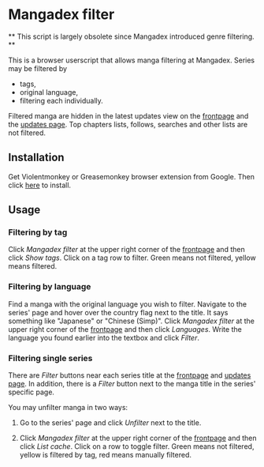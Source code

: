 # Mangadex filter

** This script is largely obsolete since Mangadex introduced genre filtering. **

This is a browser userscript that allows manga filtering at Mangadex. Series may be filtered by
* tags,
* original language,
* filtering each individually.

Filtered manga are hidden in the latest updates view on the [frontpage](https://mangadex.org/) and the [updates page](https://mangadex.org/updates). Top chapters lists, follows, searches and other lists are not filtered.

## Installation

Get Violentmonkey or Greasemonkey browser extension from Google. Then click [here](https://github.com/nuiva/Mangadex-filter/raw/master/Mangadex-filter.user.js) to install.

## Usage

### Filtering by tag

Click *Mangadex filter* at the upper right corner of the [frontpage](https://mangadex.org/) and then click *Show tags*. Click on a tag row to filter. Green means not filtered, yellow means filtered.

### Filtering by language

Find a manga with the original language you wish to filter. Navigate to the series' page and hover over the country flag next to the title. It says something like "Japanese" or "Chinese (Simp)".
Click *Mangadex filter* at the upper right corner of the [frontpage](https://mangadex.org/) and then click *Languages*. Write the language you found earlier into the textbox and click *Filter*.

### Filtering single series

There are *Filter* buttons near each series title at the [frontpage](https://mangadex.org/) and [updates page](https://mangadex.org/updates). In addition, there is a *Filter* button next to the manga title in the series' specific page.

You may unfilter manga in two ways:

1. Go to the series' page and click *Unfilter* next to the title.

2. Click *Mangadex filter* at the upper right corner of the [frontpage](https://mangadex.org/) and then click *List cache*. Click on a row to toggle filter. Green means not filtered, yellow is filtered by tag, red means manually filtered.
